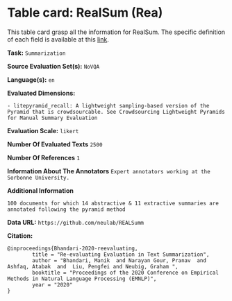 # Table card: RealSum (Rea)

This table card grasp all the information for RealSum. The specific definition of each field is available at this [link]().

**Task:** 
`Summarization`

**Source Evaluation Set(s):** 
`NoVQA`

**Language(s):** 
`en`

**Evaluated Dimensions:** 
```
- litepyramid_recall: A lightweight sampling-based version of the Pyramid that is crowdsourcable. See Crowdsourcing Lightweight Pyramids for Manual Summary Evaluation
```

**Evaluation Scale:** 
`likert`

**Number Of Evaluated Texts** 
`2500`

**Number Of  References** 
`1`

**Information About The Annotators** 
`Expert annotators working at the Sorbonne University.`

**Additional Information** 
```
100 documents for which 14 abstractive & 11 extractive summaries are annotated following the pyramid method
```

**Data URL:** 
``https://github.com/neulab/REALSumm``

**Citation:** 
```
@inproceedings{Bhandari-2020-reevaluating,
        title = "Re-evaluating Evaluation in Text Summarization",
        author = "Bhandari, Manik  and Narayan Gour, Pranav  and Ashfaq, Atabak  and  Liu, Pengfei and Neubig, Graham ",
        booktitle = "Proceedings of the 2020 Conference on Empirical Methods in Natural Language Processing (EMNLP)",
        year = "2020"
}
```
